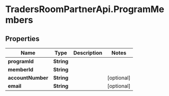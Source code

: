 # TradersRoomPartnerApi.ProgramMembers

## Properties
Name | Type | Description | Notes
------------ | ------------- | ------------- | -------------
**programId** | **String** |  | 
**memberId** | **String** |  | 
**accountNumber** | **String** |  | [optional] 
**email** | **String** |  | [optional] 
